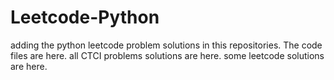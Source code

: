 # Leetcode-Python
adding the python leetcode problem solutions in this repositories. 
The code files are here.
all CTCI problems solutions are here.
some leetcode solutions are here.




























































































































































































































































































































































































































































































































































































































































































































































































































































































































































































































































































































